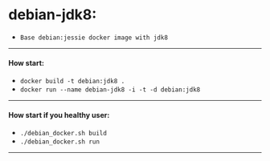 # debian-jdk8:

* `Base debian:jessie docker image with jdk8`

___

#### How start:

* `docker build -t debian:jdk8 .`
* `docker run --name debian-jdk8 -i -t -d debian:jdk8`

___

#### How start if you healthy user:

* `./debian_docker.sh build`
* `./debian_docker.sh run`

___
